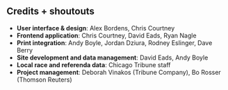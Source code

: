 ## Credits + shoutouts

* __User interface & design__: Alex Bordens, Chris Courtney
* __Frontend application__: Chris Courtney, David Eads, Ryan Nagle
* __Print integration__: Andy Boyle, Jordan Dziura, Rodney Eslinger, Dave Berry
* __Site development and data management__: David Eads, Andy Boyle
* __Local race and referenda data__: Chicago Tribune staff
* __Project management__: Deborah Vinakos (Tribune Company), Bo Rosser (Thomson Reuters)
  
